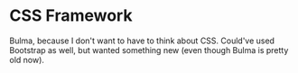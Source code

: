 # CSS Framework

Bulma, because I don't want to have to think about CSS.
Could've used Bootstrap as well, but wanted something new (even though Bulma is pretty old now).

